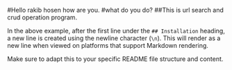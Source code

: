 #Hello rakib hosen how are you.
#what do you do?
##This is url search and crud operation program.

In the above example, after the first line under the `## Installation` heading, a new line is created using the newline character (`\n`). This will render as a new line when viewed on platforms that support Markdown rendering.

Make sure to adapt this to your specific README file structure and content.
